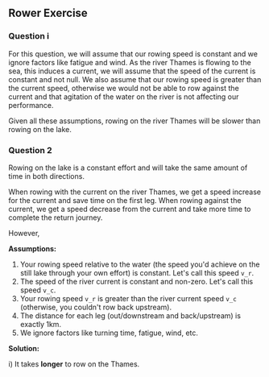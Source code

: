 ## Rower Exercise
### Question i
For this question, we will assume that our rowing speed is constant and we ignore factors like fatigue and wind. As the river Thames is flowing to the sea, this induces a current, we will assume that the speed of the current is constant and not null. We also assume that our rowing speed is greater than the current speed, otherwise we would not be able to row against the current and that agitation of the water on the river is not affecting our performance.

Given all these assumptions, rowing on the river Thames will be slower than rowing on the lake.

### Question 2
Rowing on the lake is a constant effort and will take the same amount of time in both directions.

When rowing with the current on the river Thames, we get a speed increase for the current and save time on the first leg. When rowing against the current, we get a speed decrease from the current and take more time to complete the return journey. 

However, 



**Assumptions:**

1. Your rowing speed relative to the water (the speed you'd achieve on the still lake through your own effort) is constant. Let's call this speed `v_r`.
2. The speed of the river current is constant and non-zero. Let's call this speed `v_c`.
3. Your rowing speed `v_r` is greater than the river current speed `v_c` (otherwise, you couldn't row back upstream).
4. The distance for each leg (out/downstream and back/upstream) is exactly 1km.
5. We ignore factors like turning time, fatigue, wind, etc.

**Solution:**

i) It takes **longer** to row on the Thames.